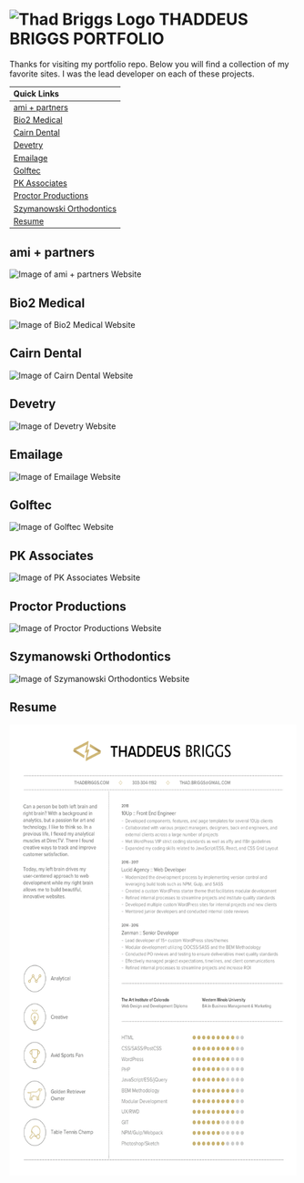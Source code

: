 # <img src="http://thadbriggs.com/images/logos/logo.svg" alt="Thad Briggs Logo" width="42" height="25"> THADDEUS BRIGGS PORTFOLIO

Thanks for visiting my portfolio repo. Below you will find a collection of my favorite sites. I was the lead developer on each of these projects.

|Quick Links|
|:----------------|
|[ami + partners][ami]|
|[Bio2 Medical][bio2]|
|[Cairn Dental][cairn]|
|[Devetry][devetry]|
|[Emailage][emailage]|
|[Golftec][golftec]|
|[PK Associates][pka]|
|[Proctor Productions][proctor]|
|[Szymanowski Orthodontics][damon]|
|[Resume][resume]|

## ami + partners


![Image of ami + partners Website](http://thadbriggs.com/images/projects/ami.png "ami + partners Website")

## Bio2 Medical


![Image of Bio2 Medical Website](http://thadbriggs.com/images/projects/bio2.png "Bio2 Medical Website")

## Cairn Dental


![Image of Cairn Dental Website](http://thadbriggs.com/images/projects/cairn.png "Cairn Dental Website")

## Devetry


![Image of Devetry Website](http://thadbriggs.com/images/projects/devetry.png "Devetry Website")

## Emailage


![Image of Emailage Website](http://thadbriggs.com/images/projects/emailage.png "Emailage Website")

## Golftec


![Image of Golftec Website](http://thadbriggs.com/images/projects/golftec.png "Golftec Website")

## PK Associates


![Image of PK Associates Website](http://thadbriggs.com/images/projects/pka.png "PK Associates Website")

## Proctor Productions


![Image of Proctor Productions Website](http://thadbriggs.com/images/projects/proctor.png "Proctor Productions Website")

## Szymanowski Orthodontics


![Image of Szymanowski Orthodontics Website](http://thadbriggs.com/images/projects/damon.png "Szymanowski Orthodontics Website")

## Resume


<img src="thad_briggs_resume.png" alt="Thad Briggs Logo" width="612" height="792">

[ami]: #ami--partners
[bio2]: #bio2-medical
[cairn]: #cairn-dental
[devetry]: #devetry
[emailage]: #emailage
[golftec]: #golftec
[pka]: #pk-associates
[proctor]: #proctor-productions
[damon]: #szymanowski-orthodontics
[resume]: #resume
